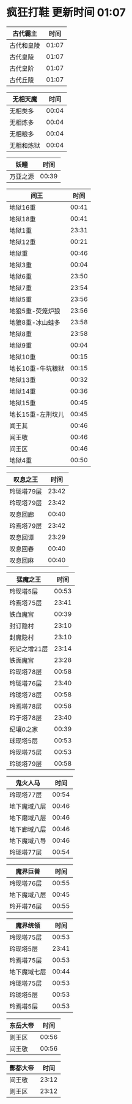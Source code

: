 # 疯狂打鞋 更新时间 01:07

| 古代霸主   | 时间    |
|--------|-------|
| 古代和皇陵 | 01:07 |
| 古代皇陵 | 01:07 |
| 古代皇阶 | 01:07 |
| 古代丘陵 | 01:07 |

| 无相天魔   | 时间    |
|--------|-------|
| 无相类多 | 00:04 |
| 无相炼多 | 00:04 |
| 无相粮多 | 00:04 |
| 无相和炼狱 | 00:04 |

| 妖瞳   | 时间    |
|--------|-------|
| 万亚之源 | 00:39 |

| 间王   | 时间    |
|--------|-------|
| 地狱16重 | 00:41 |
| 地狱18重 | 00:41 |
| 地狱1重 | 23:31 |
| 地狱12重 | 00:21 |
| 地狱重 | 00:46 |
| 地狱3重 | 00:04 |
| 地狱6重 | 23:50 |
| 地狱7重 | 23:54 |
| 地狱5重 | 23:56 |
| 地狼5重-荧笼炉狼 | 23:56 |
| 地狼8重-冰山蛙多 | 23:58 |
| 地狱8重 | 23:58 |
| 地狱9重 | 00:04 |
| 地狱10重 | 00:15 |
| 地长10重-牛坑粮狱 | 00:15 |
| 地狱13重 | 00:32 |
| 地狱14重 | 00:36 |
| 地狱15重 | 00:45 |
| 地长15重-左刑坟儿 | 00:45 |
| 闻王其 | 00:46 |
| 闻王敬 | 00:46 |
| 间王区 | 00:46 |
| 地狱4重 | 00:50 |

| 叹息之王   | 时间    |
|--------|-------|
| 玲珑塔79层 | 23:42 |
| 玲现塔79层 | 23:42 |
| 叹息回廊 | 00:40 |
| 玲焉塔79层 | 23:42 |
| 叹息回谭 | 23:29 |
| 叹息回春 | 00:40 |
| 叹息回麻 | 00:40 |

| 猛魔之王   | 时间    |
|--------|-------|
| 玲现塔5层 | 00:53 |
| 玲焉塔75层 | 23:41 |
| 铁血魔宫 | 00:39 |
| 封订隐村 | 23:10 |
| 封魔隐村 | 23:10 |
| 死记之增21层 | 23:14 |
| 铁面魔宫 | 23:28 |
| 玲现塔78层 | 00:58 |
| 玲珑塔76层 | 23:40 |
| 玲珑塔78层 | 00:58 |
| 玲焉塔78层 | 00:58 |
| 玲于塔78层 | 23:40 |
| 纪壤0之家 | 00:39 |
| 球现塔5层 | 00:53 |
| 玲现塔75层 | 00:53 |
| 玲珑塔79层 | 00:58 |

| 鬼火人马   | 时间    |
|--------|-------|
| 玲现塔77层 | 00:54 |
| 地下魔域八层 | 00:46 |
| 地下磨域八层 | 00:46 |
| 地下廊域八层 | 00:46 |
| 地下魔域八导 | 00:46 |
| 玲珑塔77层 | 00:54 |

| 魔界巨兽   | 时间    |
|--------|-------|
| 玲现塔76层 | 00:55 |
| 地下魔域八层 | 00:45 |
| 玲开塔76层 | 00:55 |

| 魔界统领   | 时间    |
|--------|-------|
| 玲现塔75层 | 00:53 |
| 玲现塔5层 | 23:41 |
| 玲焉塔75层 | 00:53 |
| 地下魔域七层 | 00:44 |
| 玲珑塔75层 | 00:53 |
| 玲珑塔5层 | 00:53 |
| 玲焉塔5层 | 00:53 |

| 东岳大帝   | 时间    |
|--------|-------|
| 则王区 | 00:56 |
| 间王敬 | 00:56 |

| 酆都大帝   | 时间    |
|--------|-------|
| 间王敬 | 23:12 |
| 则王区 | 23:12 |